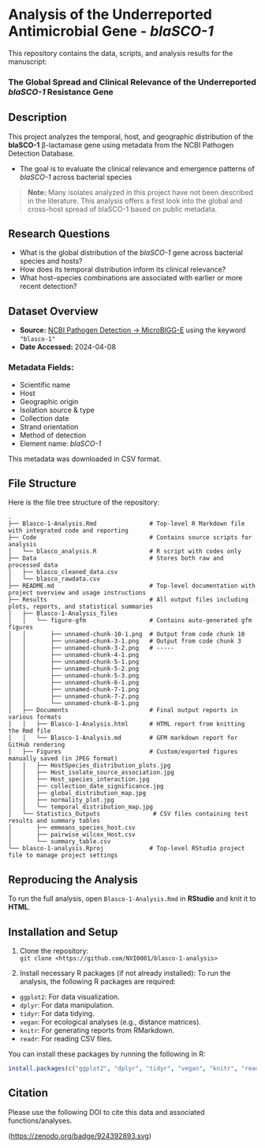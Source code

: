 # Analysis of the Underreported Antimicrobial Gene - *blaSCO-1*

This repository contains the data, scripts, and analysis results for the manuscript:

### **The Global Spread and Clinical Relevance of the Underreported *blaSCO-1* Resistance Gene**



## Description

This project analyzes the temporal, host, and geographic distribution of the **blaSCO-1** β-lactamase gene using metadata from the NCBI Pathogen Detection Database. 

- The goal is to evaluate the clinical relevance and emergence patterns of *blaSCO-1* across bacterial species

> **Note:** Many isolates analyzed in this project have not been described in the literature. This analysis offers a first look into the global and cross-host spread of blaSCO-1 based on public metadata.



## Research Questions

- What is the global distribution of the *blaSCO-1* gene across bacterial species and hosts?
- How does its temporal distribution inform its clinical relevance?
- What host–species combinations are associated with earlier or more recent detection?



## Dataset Overview

- **Source:** [NCBI Pathogen Detection → MicroBIGG-E](https://www.ncbi.nlm.nih.gov/pathogens/microbigge/) using the keyword `"blasco-1"`
- **Date Accessed:** 2024-04-08

### Metadata Fields:
- Scientific name  
- Host  
- Geographic origin  
- Isolation source & type  
- Collection date  
- Strand orientation  
- Method of detection  
- Element name: *blaSCO-1*

This metadata was downloaded in CSV format.



## File Structure
Here is the file tree structure of the repository:

```
.
├── Blasco-1-Analysis.Rmd               # Top-level R Markdown file with integrated code and reporting
├── Code                                # Contains source scripts for analysis
│   └── blasco_analysis.R               # R script with codes only 
├── Data                                # Stores both raw and processed data
│   ├── blasco_cleaned_data.csv
│   └── blasco_rawdata.csv
├── README.md                           # Top-level documentation with project overview and usage instructions
├── Results                             # All output files including plots, reports, and statistical summaries
│   ├── Blasco-1-Analysis_files     
│   │   └── figure-gfm                  # Contains auto-generated gfm figures
│   │       ├── unnamed-chunk-10-1.png  # Output from code chunk 10
│   │       ├── unnamed-chunk-3-1.png   # Output from code chunk 3
│   │       ├── unnamed-chunk-3-2.png   # -----
│   │       ├── unnamed-chunk-4-1.png
│   │       ├── unnamed-chunk-5-1.png
│   │       ├── unnamed-chunk-5-2.png
│   │       ├── unnamed-chunk-5-3.png
│   │       ├── unnamed-chunk-6-1.png
│   │       ├── unnamed-chunk-7-1.png
│   │       ├── unnamed-chunk-7-2.png
│   │       └── unnamed-chunk-8-1.png
│   ├── Documents                       # Final output reports in various formats
│   │   ├── Blasco-1-Analysis.html      # HTML report from knitting the Rmd file
│   │   └── Blasco-1-Analysis.md        # GFM markdown report for GitHub rendering
│   ├── Figures                         # Custom/exported figures manually saved (in JPEG format)
│   │   ├── HostSpecies_distribution_plots.jpg
│   │   ├── Host_isolate_source_association.jpg
│   │   ├── Host_species_interaction.jpg
│   │   ├── collection_date_significance.jpg
│   │   ├── global_distribution_map.jpg
│   │   ├── normality_plot.jpg
│   │   └── temporal_distribution_map.jpg
│   └── Statistics_Outputs               # CSV files containing test results and summary tables
│       ├── emmeans_species_host.csv
│       ├── pairwise_wilcox_Host.csv
│       └── summary_table.csv
└── blasco-1-analysis.Rproj             # Top-level RStudio project file to manage project settings

```

## Reproducing the Analysis

To run the full analysis, open `Blasco-1-Analysis.Rmd` in **RStudio** and knit it to **HTML**.

## Installation and Setup

1. Clone the repository:  
   `git clone <https://github.com/NVI0001/blasco-1-analysis>`
   
2. Install necessary R packages (if not already installed):
To run the analysis, the following R packages are required:
- `ggplot2`: For data visualization.
- `dplyr`: For data manipulation.
- `tidyr`: For data tidying.
- `vegan`: For ecological analyses (e.g., distance matrices).
- `knitr`: For generating reports from RMarkdown.
- `readr`: For reading CSV files.

You can install these packages by running the following in R:
```r
install.packages(c("ggplot2", "dplyr", "tidyr", "vegan", "knitr", "readr"))

```


## Citation

Please use the following DOI to cite this data and associated functions/analyses.  

(https://zenodo.org/badge/924392893.svg)

